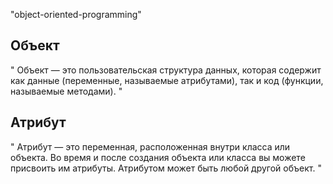 "object-oriented-programming" 
## Объект
" Объект — это пользовательская структура данных, которая содержит как данные (переменные, называемые атрибутами), так и код (функции, называемые методами). "

## Атрибут
" Атрибут — это переменная, расположенная внутри класса или объекта. Во время и после создания объекта или класса вы можете присвоить им атрибуты. Атрибутом может быть любой другой объект. "

